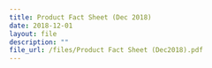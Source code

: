 ```yaml
---
title: Product Fact Sheet (Dec 2018)
date: 2018-12-01
layout: file
description: ""
file_url: /files/Product Fact Sheet (Dec2018).pdf
---
```

